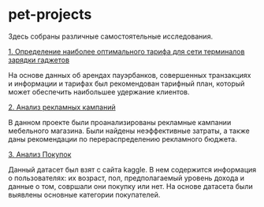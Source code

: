 # pet-projects
Здесь собраны различные самостоятельные исследования.

[1. Определение наиболее оптимального тарифа для сети терминалов зарядки гаджетов](https://github.com/kate182/pet-projects/blob/main/%D0%9E%D0%BF%D1%80%D0%B5%D0%B4%D0%B5%D0%BB%D0%B5%D0%BD%D0%B8%D0%B5%20%D0%BD%D0%B0%D0%B8%D0%B1%D0%BE%D0%BB%D0%B5%D0%B5%20%D0%BE%D0%BF%D1%82%D0%B8%D0%BC%D0%B0%D0%BB%D1%8C%D0%BD%D0%BE%D0%B3%D0%BE%20%D1%82%D0%B0%D1%80%D0%B8%D1%84%D0%B0/%D0%9E%D0%BF%D1%80%D0%B5%D0%B4%D0%B5%D0%BB%D0%B5%D0%BD%D0%B8%D0%B5%20%D0%BD%D0%B0%D0%B8%D0%B1%D0%BE%D0%BB%D0%B5%D0%B5%20%D0%BE%D0%BF%D1%82%D0%B8%D0%BC%D0%B0%D0%BB%D1%8C%D0%BD%D0%BE%D0%B3%D0%BE%20%D1%82%D0%B0%D1%80%D0%B8%D1%84%D0%B0.ipynb)

На основе данных об арендах пауэрбанков, совершенных транзакциях и информации и тарифах был рекомендован тарифный план, который может обеспечить наибольшее удержание клиентов.

[2. Анализ рекламных кампаний](https://github.com/kate182/pet-projects/blob/main/%D0%B0%D0%BD%D0%B0%D0%BB%D0%B8%D0%B7%20%D1%80%D0%B5%D0%BA%D0%BB%D0%B0%D0%BC%D0%BD%D1%8B%D1%85%20%D0%BA%D0%B0%D0%BC%D0%BF%D0%B0%D0%BD%D0%B8%D0%B9/%D0%90%D0%BD%D0%B0%D0%BB%D0%B8%D0%B7%20%D1%80%D0%B5%D0%BA%D0%BB%D0%B0%D0%BC%D0%BD%D1%8B%D1%85%20%D0%BA%D0%B0%D0%BC%D0%BF%D0%B0%D0%BD%D0%B8%D0%B8%CC%86.ipynb)

В данном проекте были проанализированы рекламные кампании мебельного магазина. Были найдены неэффективные затраты, а также даны рекомендации по перераспределению рекламного бюджета.

[3. Анализ Покупок](https://github.com/kate182/pet-projects/blob/main/%D0%B0%D0%BD%D0%B0%D0%BB%D0%B8%D0%B7%20%D0%BF%D0%BE%D0%BA%D1%83%D0%BF%D0%BE%D0%BA/%D0%B0%D0%BD%D0%B0%D0%BB%D0%B8%D0%B7%20%D0%BF%D0%BE%D0%BA%D1%83%D0%BF%D0%BE%D0%BA%20(1).ipynb)

Данный датасет был взят с сайта kaggle. В нем содержится информация о пользователях: их возраст, пол, предполагаемый уровень дохода и данные о том, совршали они покупку или нет. На основе датасета были выявлены основные категории покупателей.
